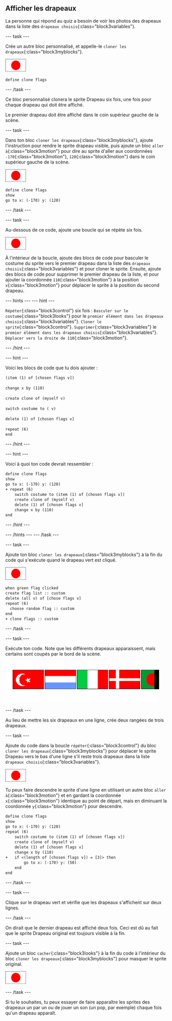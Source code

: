 ## Afficher les drapeaux

La personne qui répond au quiz a besoin de voir les photos des drapeaux dans la liste des `drapeaux choisis`{:class="block3variables"}.

\--- task \---

Crée un autre bloc personnalisé, et appelle-le `cloner les drapeaux`{:class="block3myblocks"}.

![Sprite drapeau](images/flag-sprite.png)

```blocks3
define clone flags
```

\--- /task \---

Ce bloc personnalisé clonera le sprite Drapeau six fois, une fois pour chaque drapeau qui doit être affiché.

Le premier drapeau doit être affiché dans le coin supérieur gauche de la scène.

\--- task \---

Dans ton bloc `cloner les drapeaux`{:class="block3myblocks"}, ajoute l'instruction pour rendre le sprite drapeau visible, puis ajoute un bloc `aller à`{:class="block3motion"} pour dire au sprite d'aller aux coordonnées `-170`{:class="block3motion"}, `120`{:class="block3motion"} dans le coin supérieur gauche de la scène.

![Sprite drapeau](images/flag-sprite.png)

```blocks3
define clone flags
show
go to x: (-170) y: (120)
```

\--- /task \---

\--- task \---

Au-dessous de ce code, ajoute une boucle qui se répète six fois.

![Sprite drapeau](images/flag-sprite.png)

À l'intérieur de la boucle, ajoute des blocs de code pour basculer le costume du sprite vers le premier drapeau dans la liste des `drapeaux choisis`{:class="block3variables"} et pour cloner le sprite. Ensuite, ajoute des blocs de code pour supprimer le premier drapeau de la liste, et pour ajouter la coordonnée `110`{:class="block3motion"} à la position `x`{:class="block3motion"} pour déplacer le sprite à la position du second drapeau.

\--- hints \--- \--- hint \---

`Répéter`{:class="block3control"} six fois : `Basculer sur le costume`{:class="block3looks"} pour le `premier élément dans les drapeaux choisis`{:class="block3variables"}. `Cloner le sprite`{:class="block3control"}. `Supprimer`{:class="block3variables"} le `premier élément dans les drapeaux choisis`{:class="block3variables"}. `Déplacer vers la droite de 110`{:class="block3motion"}.

\--- /hint \---

\--- hint \---

Voici les blocs de code que tu dois ajouter :

```blocks3
(item (1) of [chosen flags v])

change x by (110)

create clone of (myself v)

switch costume to ( v)

delete (1) of [chosen flags v]

repeat (6)
end
```

\--- /hint \---

\--- hint \---

Voici à quoi ton code devrait ressembler :

```blocks3
define clone flags
show
go to x: (-170) y: (120)
+ repeat (6)
    switch costume to (item (1) of [chosen flags v])
    create clone of (myself v)
    delete (1) of [chosen flags v]
    change x by (110)
end
```

\--- /hint \---

\--- /hints \--- \--- /task \---

\--- task \---

Ajoute ton bloc `cloner les drapeaux`{:class="block3myblocks"} à la fin du code qui s'exécute quand le drapeau vert est cliqué.

![Sprite drapeau](images/flag-sprite.png)

```blocks3
when green flag clicked
create flag list :: custom
delete (all v) of [chose flags v]
repeat (6)
  choose random flag :: custom
end
+ clone flags :: custom
```

\--- /task \---

\--- task \---

Exécute ton code. Note que les différents drapeaux apparaissent, mais certains sont coupés par le bord de la scène.

![Les drapeaux disparaissent de l'écran](images/flags-off-the-screen.png)

\--- /task \---

Au lieu de mettre les six drapeaux en une ligne, crée deux rangées de trois drapeaux.

\--- task \---

Ajoute du code dans la boucle `répéter`{:class="block3control"} du bloc `cloner les drapeaux`{:class="block3myblocks"} pour déplacer le sprite Drapeau vers le bas d'une ligne s'il reste trois drapeaux dans la liste `drapeaux choisis`{:class="block3variables"}.

![Sprite drapeau](images/flag-sprite.png)

Tu peux faire descendre le sprite d'une ligne en utilisant un autre bloc `aller à`{:class="block3motion"} et en gardant la coordonnée `x`{:class="block3motion"} identique au point de départ, mais en diminuant la coordonnée `y`{:class="block3motion"} pour descendre.

```blocks3
define clone flags
show
go to x: (-170) y: (120)
repeat (6)
    switch costume to (item (1) of [chosen flags v])
    create clone of (myself v)
    delete (1) of [chosen flags v]
    change x by (110)
+   if <(length of [chosen flags v]) = [3]> then
        go to x: (-170) y: (50)
    end
end
```

\--- /task \---

\--- task \---

Clique sur le drapeau vert et vérifie que les drapeaux s'affichent sur deux lignes.

\--- /task \---

On dirait que le dernier drapeau est affiché deux fois. Ceci est dû au fait que le sprite Drapeau original est toujours visible à la fin.

\--- task \---

Ajoute un bloc `cacher`{:class="block3looks"} à la fin du code à l'intérieur du bloc `cloner les drapeaux`{:class="block3myblocks"} pour masquer le sprite original.

![Sprite drapeau](images/flag-sprite.png)

\--- /task \---

Si tu le souhaites, tu peux essayer de faire apparaître les sprites des drapeaux un par un ou de jouer un son (un pop, par exemple) chaque fois qu'un drapeau apparaît.
